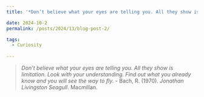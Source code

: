 ```yaml
---
title: '*Don’t believe what your eyes are telling you. All they show is limitation. Look with your understanding. Find out what you already know and you will see the way to fly.* - Bach, R. (1970). *Jonathan Livingston Seagull*. Macmillan.'

date: 2024-10-2
permalink: /posts/2024/13/blog-post-2/

tags:
  - Curiosity
 
---
```


> *Don’t believe what your eyes are telling you. All they show is limitation. Look with your understanding. Find out what you already know and you will see the way to fly.* - Bach, R. (1970). *Jonathan Livingston Seagull*. Macmillan.





